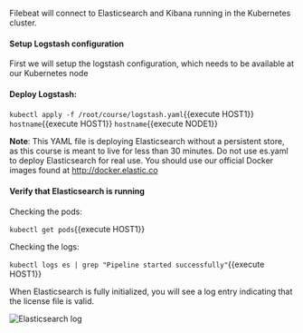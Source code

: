 Filebeat will connect to Elasticsearch and Kibana running in the Kubernetes cluster.  

#### Setup Logstash configuration

First we will setup the logstash configuration, which needs to be available at our Kubernetes node


#### Deploy Logstash:

`kubectl apply -f /root/course/logstash.yaml`{{execute HOST1}}
`hostname`{{execute HOST1}}
`hostname`{{execute NODE1}}

**Note**: This YAML file is deploying Elasticsearch without a persistent store, as this course is meant to live for less than 30 minutes.  Do not use es.yaml to deploy Elasticsearch for real use. You should use our official Docker images found at http://docker.elastic.co

#### Verify that Elasticsearch is running

Checking the pods:

`kubectl get pods`{{execute HOST1}}

Checking the logs:

`kubectl logs es | grep "Pipeline started successfully"`{{execute HOST1}}

When Elasticsearch is fully initialized, you will see a log entry indicating that the license file is valid.

![Elasticsearch log](https://user-images.githubusercontent.com/25182304/43620198-8830e4a6-969f-11e8-9c05-0cd6ffc5ab96.png)
